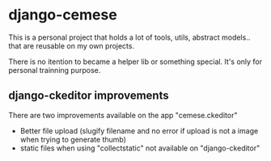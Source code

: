django-cemese
=============

This is a personal project that holds a lot of tools, utils, abstract models..
that are reusable on my own projects.

There is no itention to became a helper lib or something special. It's only for
personal trainning purpose.


django-ckeditor improvements
----------------------------

There are two improvements available on the app "cemese.ckeditor"

 * Better file upload (slugify filename and no error if upload is not a image when trying to generate thumb)
 * static files when using "collectstatic" not available on "django-ckeditor"

